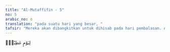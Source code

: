 ```yaml
---
title: "Al-Mutaffifin - 5"
no: 5
arabic_no: ٥
translation: "pada suatu hari yang besar, "
tafsir: "Mereka akan dibangkitkan untuk dihisab pada hari pembalasan. Allah menerangkan bahwa ketika itu semua umat manusia berdiri menghadap Allah Rabbul 'Alamin untuk dihisab dan diperiksa segala amal perbuatannya selama hidup di dunia. Semuanya dihisab dengan penuh keadilan karena Allah Mahaadil. Timbangan itu adalah lambang keadilan yang senantiasa harus ditegakkan dan dipertahankan."
---
```

لِيَوْمٍ عَظِيْمٍۙ